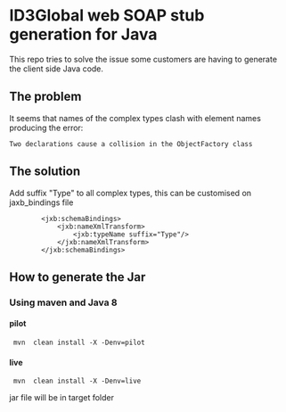# ID3Global web SOAP stub generation for Java

This repo tries to solve the issue some customers are having to generate the client side Java code.

## The problem
It seems that names of the complex types clash with element names producing the error:
     
`Two declarations cause a collision in the ObjectFactory class`

## The solution

 Add suffix "Type" to all complex types, this can be customised on jaxb_bindings file

```
        <jxb:schemaBindings>
            <jxb:nameXmlTransform>
                <jxb:typeName suffix="Type"/>
            </jxb:nameXmlTransform>
        </jxb:schemaBindings>
```

 
## How to generate the Jar

### Using maven and Java 8

#### pilot
` mvn  clean install -X -Denv=pilot`

#### live
` mvn  clean install -X -Denv=live`

jar file will be in target folder